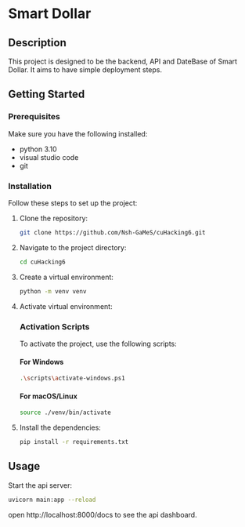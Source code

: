 # Smart Dollar

## Description
This project is designed to be the backend, API and DateBase of Smart Dollar. It aims to have simple deployment steps.

## Getting Started

### Prerequisites
Make sure you have the following installed:
- python 3.10
- visual studio code
- git

### Installation
Follow these steps to set up the project:
1. Clone the repository:
    ```bash
    git clone https://github.com/Nsh-GaMeS/cuHacking6.git
    ```
2. Navigate to the project directory:
    ```bash
    cd cuHacking6
    ```
3. Create a virtual environment:
    ```bash
    python -m venv venv
    ```

4. Activate virtual environment:    
    ### Activation Scripts
    To activate the project, use the following scripts:

    #### For Windows
    ```bash
    .\scripts\activate-windows.ps1
    ```

    #### For macOS/Linux
    ```bash
    source ./venv/bin/activate
    ```
5. Install the dependencies:
    ```bash
    pip install -r requirements.txt 
    ```


## Usage
Start the api server:
```bash
uvicorn main:app --reload
```

open http://localhost:8000/docs to see the api dashboard.
